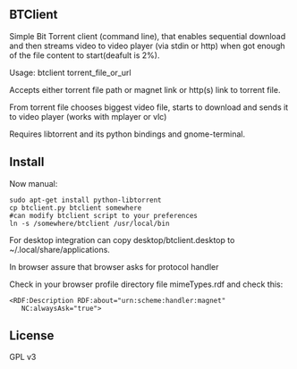BTClient
--------

Simple Bit Torrent client (command line),  that enables sequential download and then streams video to 
video player (via stdin or http) when got enough of the file content to start(deafult is 2%).

Usage: btclient torrent_file_or_url

Accepts either torrent file path or magnet link or http(s) link to torrent file.

From torrent file chooses biggest video file, starts to download and sends it to video player (works with mplayer or vlc)

Requires libtorrent and its python bindings and gnome-terminal.


Install
-------

Now manual:
```
sudo apt-get install python-libtorrent 
cp btclient.py btclient somewhere
#can modify btclient script to your preferences
ln -s /somewhere/btclient /usr/local/bin
```

For desktop integration can copy desktop/btclient.desktop to ~/.local/share/applications.

In browser assure that browser asks for protocol handler

Check in your browser profile directory file mimeTypes.rdf and check this:
```
<RDF:Description RDF:about="urn:scheme:handler:magnet"
   NC:alwaysAsk="true">
```


License
-------

GPL v3


